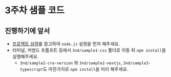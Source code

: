 # 3주차 샘플 코드

## 진행하기에 앞서

- [프로젝트 설정](../README.md)를 참고하여 `node.js` 설정을 먼저 해주세요.
- 터미널, 커맨드 프롬프트 등에서 `3nd/sample1-css` 폴더로 이동 뒤 `npm install`을 실행해주세요.
  - `3nd/sample2-cra-version` 와 `3nd/sample2-nextjs`, `3nd/sample3-typescript`도 마찬가지로 `npm install`을 미리 해주세요.
